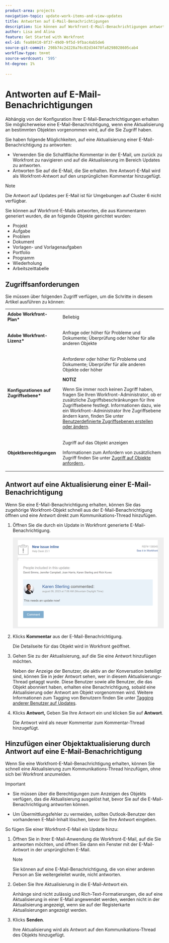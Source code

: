 ```yaml
---
product-area: projects
navigation-topic: update-work-items-and-view-updates
title: Antworten auf E-Mail-Benachrichtigungen
description: Sie können auf Workfront-E-Mail-Benachrichtigungen antworten, die aus Kommentaren zu Projekten, Aufgaben, Problemen und anderen Objekten generiert wurden, um Antworten auf die ursprünglichen Kommentare in der Adobe Workfront-Anwendung hinzuzufügen.
author: Lisa and Alina
feature: Get Started with Workfront
exl-id: fea88410-8f37-49d0-9f5d-9fbac4ab5de6
source-git-commit: 298b74c2d228a76c02d34470fa8298028605cab4
workflow-type: tm+mt
source-wordcount: '595'
ht-degree: 1%

---
```


# Antworten auf E-Mail-Benachrichtigungen

Abhängig von der Konfiguration Ihrer E-Mail-Benachrichtigungen erhalten Sie möglicherweise eine E-Mail-Benachrichtigung, wenn eine Aktualisierung an bestimmten Objekten vorgenommen wird, auf die Sie Zugriff haben.

Sie haben folgende Möglichkeiten, auf eine Aktualisierung einer E-Mail-Benachrichtigung zu antworten:

* Verwenden Sie die Schaltfläche Kommentar in der E-Mail, um zurück zu Workfront zu navigieren und auf die Aktualisierung im Bereich Updates zu antworten.
* Antworten Sie auf die E-Mail, die Sie erhalten. Ihre Antwort-E-Mail wird als Workfront-Antwort auf den ursprünglichen Kommentar hinzugefügt.

>[!NOTE]
>
>Die Antwort auf Updates per E-Mail ist für Umgebungen auf Cluster 6 nicht verfügbar.

Sie können auf Workfront-E-Mails antworten, die aus Kommentaren generiert wurden, die an folgende Objekte gerichtet wurden:

* Projekt
* Aufgabe
* Problem
* Dokument
* Vorlagen- und Vorlagenaufgaben
* Portfolio
* Programm
* Wiederholung
* Arbeitszeittabelle

## Zugriffsanforderungen

Sie müssen über folgenden Zugriff verfügen, um die Schritte in diesem Artikel ausführen zu können:

<table style="table-layout:auto">
 <col> 
 <col> 
 <tbody> 
  <tr> 
   <td role="rowheader"><strong>Adobe Workfront-Plan*</strong></td> 
   <td> <p>Beliebig</p> </td> 
  </tr> 
  <tr> 
   <td role="rowheader"><strong>Adobe Workfront-Lizenz*</strong></td> 
   <td> <p>Anfrage oder höher für Probleme und Dokumente; Überprüfung oder höher für alle anderen Objekte</p> </td> 
  </tr> 
  <tr> 
   <td role="rowheader"><strong>Konfigurationen auf Zugriffsebene*</strong></td> 
   <td> <p>Anforderer oder höher für Probleme und Dokumente; Überprüfer für alle anderen Objekte oder höher</p> <p><b>NOTIZ</b>

Wenn Sie immer noch keinen Zugriff haben, fragen Sie Ihren Workfront-Administrator, ob er zusätzliche Zugriffsbeschränkungen für Ihre Zugriffsebene festlegt. Informationen dazu, wie ein Workfront-Administrator Ihre Zugriffsebene ändern kann, finden Sie unter <a href="../../administration-and-setup/add-users/configure-and-grant-access/create-modify-access-levels.md" class="MCXref xref">Benutzerdefinierte Zugriffsebenen erstellen oder ändern</a>.</p> </td>
</tr> 
  <tr> 
   <td role="rowheader"><strong>Objektberechtigungen</strong></td> 
   <td> <p>Zugriff auf das Objekt anzeigen</p> <p>Informationen zum Anfordern von zusätzlichem Zugriff finden Sie unter <a href="../../workfront-basics/grant-and-request-access-to-objects/request-access.md" class="MCXref xref">Zugriff auf Objekte anfordern </a>.</p> </td> 
  </tr> 
 </tbody> 
</table>

## Antwort auf eine Aktualisierung einer E-Mail-Benachrichtigung

Wenn Sie eine E-Mail-Benachrichtigung erhalten, können Sie das zugehörige Workfront-Objekt schnell aus der E-Mail-Benachrichtigung öffnen und eine Antwort direkt zum Kommunikations-Thread hinzufügen.

1. Öffnen Sie die durch ein Update in Workfront generierte E-Mail-Benachrichtigung.

   ![email.png](assets/email-350x202.png)
1. Klicks **Kommentar** aus der E-Mail-Benachrichtigung.

   Die Detailseite für das Objekt wird in Workfront geöffnet.

1. Gehen Sie zu der Aktualisierung, auf die Sie eine Antwort hinzufügen möchten.

   Neben der Anzeige der Benutzer, die aktiv an der Konversation beteiligt sind, können Sie in jeder Antwort sehen, wer in diesem Aktualisierungs-Thread getaggt wurde. Diese Benutzer sowie alle Benutzer, die das Objekt abonniert haben, erhalten eine Benachrichtigung, sobald eine Aktualisierung oder Antwort am Objekt vorgenommen wird. Weitere Informationen zum Tagging von Benutzern finden Sie unter [Tagging anderer Benutzer auf Updates](../../workfront-basics/updating-work-items-and-viewing-updates/tag-others-on-updates.md).

1. Klicks **Antwort,** Geben Sie Ihre Antwort ein und klicken Sie auf **Antwort**.

   Die Antwort wird als neuer Kommentar zum Kommentar-Thread hinzugefügt.

## Hinzufügen einer Objektaktualisierung durch Antwort auf eine E-Mail-Benachrichtigung

Wenn Sie eine Workfront-E-Mail-Benachrichtigung erhalten, können Sie schnell eine Aktualisierung zum Kommunikations-Thread hinzufügen, ohne sich bei Workfront anzumelden.

>[!IMPORTANT]
>
>* Sie müssen über die Berechtigungen zum Anzeigen des Objekts verfügen, das die Aktualisierung ausgelöst hat, bevor Sie auf die E-Mail-Benachrichtigung antworten können.
>
>* Um Übermittlungsfehler zu vermeiden, sollten Outlook-Benutzer den vorhandenen E-Mail-Inhalt löschen, bevor Sie Ihre Antwort eingeben.

So fügen Sie einer Workfront-E-Mail ein Update hinzu:

1. Öffnen Sie in Ihrer E-Mail-Anwendung die Workfront-E-Mail, auf die Sie antworten möchten, und öffnen Sie dann ein Fenster mit der E-Mail-Antwort in der ursprünglichen E-Mail.

   >[!NOTE]
   >
   >    Sie können auf eine E-Mail-Benachrichtigung, die von einer anderen Person an Sie weitergeleitet wurde, nicht antworten.


1. Geben Sie Ihre Aktualisierung in die E-Mail-Antwort ein.

   Anhänge sind nicht zulässig und Rich-Text-Formatierungen, die auf eine Aktualisierung in einer E-Mail angewendet werden, werden nicht in der Aktualisierung angezeigt, wenn sie auf der Registerkarte Aktualisierungen angezeigt werden.
1. Klicks **Senden**.

   Ihre Aktualisierung wird als Antwort auf den Kommunikations-Thread des Objekts hinzugefügt.
